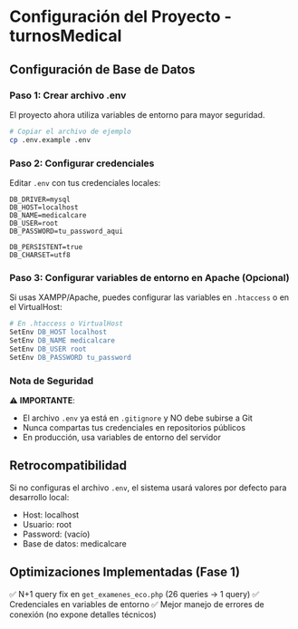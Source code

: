 # Configuración del Proyecto - turnosMedical

## Configuración de Base de Datos

### Paso 1: Crear archivo .env

El proyecto ahora utiliza variables de entorno para mayor seguridad.

```bash
# Copiar el archivo de ejemplo
cp .env.example .env
```

### Paso 2: Configurar credenciales

Editar `.env` con tus credenciales locales:

```env
DB_DRIVER=mysql
DB_HOST=localhost
DB_NAME=medicalcare
DB_USER=root
DB_PASSWORD=tu_password_aqui

DB_PERSISTENT=true
DB_CHARSET=utf8
```

### Paso 3: Configurar variables de entorno en Apache (Opcional)

Si usas XAMPP/Apache, puedes configurar las variables en `.htaccess` o en el VirtualHost:

```apache
# En .htaccess o VirtualHost
SetEnv DB_HOST localhost
SetEnv DB_NAME medicalcare
SetEnv DB_USER root
SetEnv DB_PASSWORD tu_password
```

### Nota de Seguridad

⚠️ **IMPORTANTE**:
- El archivo `.env` ya está en `.gitignore` y NO debe subirse a Git
- Nunca compartas tus credenciales en repositorios públicos
- En producción, usa variables de entorno del servidor

## Retrocompatibilidad

Si no configuras el archivo `.env`, el sistema usará valores por defecto para desarrollo local:
- Host: localhost
- Usuario: root
- Password: (vacío)
- Base de datos: medicalcare

## Optimizaciones Implementadas (Fase 1)

✅ N+1 query fix en `get_examenes_eco.php` (26 queries → 1 query)
✅ Credenciales en variables de entorno
✅ Mejor manejo de errores de conexión (no expone detalles técnicos)
